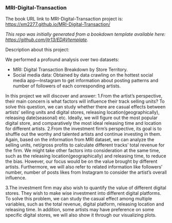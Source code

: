 
### MRI-Digital-Transaction

The book URL link to MRI-Digital-Transaction project is: https://xm2277.github.io/MRI-Digital-Transaction/

*This repo was initially generated from a bookdown template available here: https://github.com/jtr13/EDAVtemplate.*	

Description about this project:

We performed a profound analysis over two datasets: 
- MRI: Digital Transaction Breakdown by Store Territory. 
- Social media data:  Obtained by data crawling on the hottest social media app—Instagram to get information about posting patterns and number of followers of each corresponding artists.

In this project we will discover and answer:
1.From the artist’s perspective, their main concern is what factors will influence their track selling units?  To solve this question, we can study whether there are casual effects between artists’ selling units and digital stores, releasing location(geographically), releasing date(seasonal) etc. Ideally, we will figure out the most popular digital store, and comparatively the most ideal releasing time and location for different artists.
2.From the investment firm’s perspective, its goal is to shuffle out the worthy and talented artists and continue investing in them. Again, based on the information from MRI dataset, we can analyze the selling units, net/gross profits to calculate different tracks’ total revenue for the firm. We might take other factors into consideration at the same time, such as the releasing location(geographically) and releasing time, to reduce the bias. However, our focus would be on the value brought by different artists. Furthermore, we will also refer to related information like followers’ number, number of posts likes from Instagram to consider the artist’s overall influence. 
  
3.The investment firm may also wish to quantify the value of different digital stores. 
They wish to make wise investment into different digital platforms. To solve this problem, we can study the casual effect among multiple variables, such as the total revenue, digital platform, releasing location and releasing time. In addition, some artists may have preference on some specific digital stores, we will also show it through our visualizing plots.

